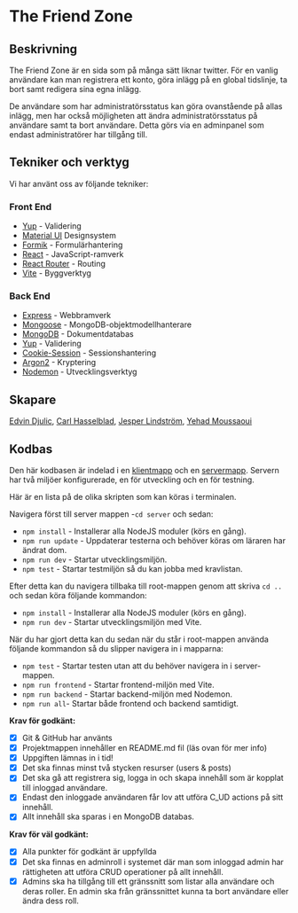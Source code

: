# The Friend Zone

## Beskrivning

The Friend Zone är en sida som på många sätt liknar twitter. För en vanlig användare kan man registrera ett konto, göra inlägg på en global tidslinje, ta bort samt redigera sina egna inlägg.

De användare som har administratörsstatus kan göra ovanstående på allas inlägg, men har också möjligheten att ändra administratörsstatus på användare samt ta bort användare. Detta görs via en adminpanel som endast administratörer har tillgång till.

## Tekniker och verktyg

Vi har använt oss av följande tekniker:

### Front End

- [Yup](https://github.com/jquense/yup) - Validering
- [Material UI](https://mui.com/material-ui/getting-started/overview/) Designsystem
- [Formik](https://formik.org/docs) - Formulärhantering
- [React](https://react.dev) - JavaScript-ramverk
- [React Router](https://reactrouter.com/en/main) - Routing
- [Vite](https://vitejs.dev/) - Byggverktyg

### Back End

- [Express](https://expressjs.com/) - Webbramverk
- [Mongoose](https://mongoosejs.com/) - MongoDB-objektmodellhanterare
- [MongoDB](https://www.mongodb.com/) - Dokumentdatabas
- [Yup](http://github.com/jquense/yup) - Validering
- [Cookie-Session](https://www.npmjs.com/package/cookie-session) - Sessionshantering
- [Argon2](https://www.npmjs.com/package/argon2) - Kryptering
- [Nodemon](https://www.npmjs.com/package/nodemon) - Utvecklingsverktyg

## Skapare

[Edvin Djulic](https://github.com/Edvindjulic), [Carl Hasselblad](https://github.com/lysmac), [Jesper Lindström](https://github.com/Jesper-Lindstrom), [Yehad Moussaoui](https://github.com/ye-mou)

## Kodbas

Den här kodbasen är indelad i en [klientmapp](./client/) och en [servermapp](./server/).
Servern har två miljöer konfigurerade, en för utveckling och en för testning.

Här är en lista på de olika skripten som kan köras i terminalen.

Navigera först till server mappen -`cd server` och sedan:

- `npm install` - Installerar alla NodeJS moduler (körs en gång).
- `npm run update` - Uppdaterar testerna och behöver köras om läraren har ändrat dom.
- `npm run dev` - Startar utvecklingsmiljön.
- `npm test` - Startar testmiljön så du kan jobba med kravlistan.

Efter detta kan du navigera tillbaka till root-mappen genom att skriva `cd ..` och sedan köra följande kommandon:

- `npm install` - Installerar alla NodeJS moduler (körs en gång).
- `npm run dev` - Startar utvecklingsmiljön med Vite.

När du har gjort detta kan du sedan när du står i root-mappen använda följande kommandon så du slipper navigera in i mapparna:

- `npm test` - Startar testen utan att du behöver navigera in i server-mappen.
- `npm run frontend` - Startar frontend-miljön med Vite.
- `npm run backend` - Startar backend-miljön med Nodemon.
- `npm run all`- Startar både frontend och backend samtidigt.

**Krav för godkänt:**

- [x] Git & GitHub har använts
- [x] Projektmappen innehåller en README.md fil (läs ovan för mer info)
- [x] Uppgiften lämnas in i tid!
- [x] Det ska finnas minst två stycken resurser (users & posts)
- [x] Det ska gå att registrera sig, logga in och skapa innehåll som är kopplat till inloggad användare.
- [x] Endast den inloggade användaren får lov att utföra C_UD actions på sitt innehåll.
- [x] Allt innehåll ska sparas i en MongoDB databas.

**Krav för väl godkänt:**

- [x] Alla punkter för godkänt är uppfyllda
- [x] Det ska finnas en adminroll i systemet där man som inloggad admin har rättigheten att utföra CRUD operationer på allt innehåll.
- [x] Admins ska ha tillgång till ett gränssnitt som listar alla användare och deras roller. En admin ska från gränssnittet kunna ta bort användare eller ändra dess roll.

